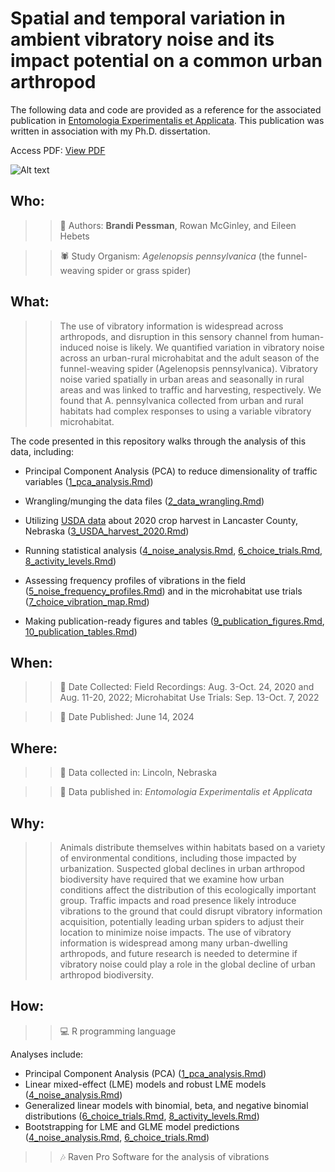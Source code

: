 # Spatial and temporal variation in ambient vibratory noise and its impact potential on a common urban arthropod

The following data and code are provided as a reference for the associated publication in [Entomologia Experimentalis et Applicata](https://doi.org/10.1111/eea.13487). This publication was written in association with my Ph.D. dissertation.

Access PDF: [View PDF](./manuscript.pdf)

![Alt text](./GraphicalAbstract.png)

## Who:

> > 👩 Authors: **Brandi Pessman**, Rowan McGinley, and Eileen Hebets

> > 🕷️ S️tudy Organism: *Agelenopsis pennsylvanica* (the funnel-weaving spider or grass spider)

## What:

> > The use of vibratory information is widespread across arthropods, and disruption in this sensory channel from human-induced noise is likely. We quantified variation in vibratory noise across an urban-rural microhabitat and the adult season of the funnel-weaving spider (Agelenopsis pennsylvanica). Vibratory noise varied spatially in urban areas and seasonally in rural areas and was linked to traffic and harvesting, respectively. We found that A. pennsylvanica collected from urban and rural habitats had complex responses to using a variable vibratory microhabitat.

The code presented in this repository walks through the analysis of this data, including:

-   Principal Component Analysis (PCA) to reduce dimensionality of traffic variables ([1_pca_analysis.Rmd](./1_pca_analysis.Rmd))

-   Wrangling/munging the data files ([2_data_wrangling.Rmd](./2_data_wrangling.Rmd))

-   Utilizing [USDA data](https://quickstats.nass.usda.gov/) about 2020 crop harvest in Lancaster County, Nebraska ([3_USDA_harvest_2020.Rmd](./3_USDA_harvest_2020.Rmd))

-   Running statistical analysis ([4_noise_analysis.Rmd](./4_noise_analysis.Rmd), [6_choice_trials.Rmd](./6_choice_trials.Rmd), [8_activity_levels.Rmd](./8_activity_levels.Rmd))

-   Assessing frequency profiles of vibrations in the field ([5_noise_frequency_profiles.Rmd](./5_noise_frequency_profiles.Rmd)) and in the microhabitat use trials ([7_choice_vibration_map.Rmd](./7_choice_vibration_map.Rmd))

-   Making publication-ready figures and tables ([9_publication_figures.Rmd](./9_publication_figures.Rmd), [10_publication_tables.Rmd](./10_publication_tables.Rmd))

## When:

> > 📓 Date Collected: Field Recordings: Aug. 3-Oct. 24, 2020 and Aug. 11-20, 2022; Microhabitat Use Trials: Sep. 13-Oct. 7, 2022

> > 📖 Date Published: June 14, 2024

## Where:

> > 📓 Data collected in: Lincoln, Nebraska

> > 📖 Data published in: *Entomologia Experimentalis et Applicata*

## Why:

> > Animals distribute themselves within habitats based on a variety of environmental conditions, including those impacted by urbanization. Suspected global declines in urban arthropod biodiversity have required that we examine how urban conditions affect the distribution of this ecologically important group. Traffic impacts and road presence likely introduce vibrations to the ground that could disrupt vibratory information acquisition, potentially leading urban spiders to adjust their location to minimize noise impacts. The use of vibratory information is widespread among many urban-dwelling arthropods, and future research is needed to determine if vibratory noise could play a role in the global decline of urban arthropod biodiversity.

## How:

> > 💻 R programming language

Analyses include:

-   Principal Component Analysis (PCA) ([1_pca_analysis.Rmd](./1_pca_analysis.Rmd))
-   Linear mixed-effect (LME) models and robust LME models ([4_noise_analysis.Rmd](./4_noise_analysis.Rmd))
-   Generalized linear models with binomial, beta, and negative binomial distributions ([6_choice_trials.Rmd](./6_choice_trials.Rmd), [8_activity_levels.Rmd](./8_activity_levels.Rmd))
-   Bootstrapping for LME and GLME model predictions ([4_noise_analysis.Rmd](./4_noise_analysis.Rmd), [6_choice_trials.Rmd](./6_choice_trials.Rmd))


> > 🎶️ Raven Pro Software for the analysis of vibrations

